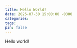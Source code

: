 ```yaml
---
title: Hello World!
date: 2025-07-30 15:00:00 -0300
categories: 
tags: 
pin: false
---
```


Hello world!
